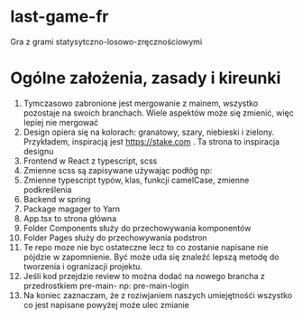 # last-game-fr
Gra z grami statysytczno-losowo-zręcznościowymi

# Ogólne założenia, zasady i kireunki
1. Tymczasowo zabronione jest mergowanie z mainem, wszystko pozostaje na swoich branchach. Wiele aspektów może się zmienić, więc lepiej nie mergować
2. Design opiera się na kolorach: granatowy, szary, niebieski i zielony. Przykładem, inspiracją jest https://stake.com . Ta strona to inspiracja designu
3. Frontend w React z typescript, scss
4. Zmienne scss są zapisywane używając podłóg np: <div className={styles.style_div_tablica}></div>
5. Zmienne typescript typów, klas, funkcji camelCase, zmienne podkreślenia
6. Backend w spring
7. Package magager to Yarn
8. App.tsx to strona główna
9. Folder Components służy do przechowywania komponentów
10. Folder Pages służy do przechowywania podstron
11. Te repo moze nie byc ostateczne lecz to co zostanie napisane nie pójdzie w zapomnienie. Być może uda się znaleźć lepszą metodę do tworzenia i ogranizacji projektu.
12. Jeśli kod przejdzie review to można dodać na nowego brancha z przedrostkiem pre-main- np: pre-main-login
13. Na koniec zaznaczam, że z roziwjaniem naszych umiejętnośći wszystko co jest napisane powyżej może ulec zmianie
